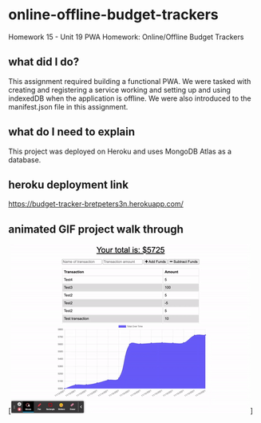 # online-offline-budget-trackers

Homework 15 - Unit 19 PWA Homework: Online/Offline Budget Trackers

## what did I do?

This assignment required building a functional PWA. We were tasked with creating and registering a service working and setting up and using indexedDB when the application is offline. We were also introduced to the manifest.json file in this assignment.

## what do I need to explain

This project was deployed on Heroku and uses MongoDB Atlas as a database.

## heroku deployment link

https://budget-tracker-bretpeters3n.herokuapp.com/

## animated GIF project walk through

[![An animated GIF walk through showcasing this application.](./assets/budget-tracker.gif)]
